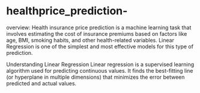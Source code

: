 # healthprice_prediction-

overview:
Health insurance price prediction is a machine learning task that involves estimating the cost of insurance premiums based on factors like age, BMI, smoking habits, and other health-related variables. Linear Regression is one of the simplest and most effective models for this type of prediction.

Understanding Linear Regression
Linear regression is a supervised learning algorithm used for predicting continuous values. It finds the best-fitting line (or hyperplane in multiple dimensions) that minimizes the error between predicted and actual values.

